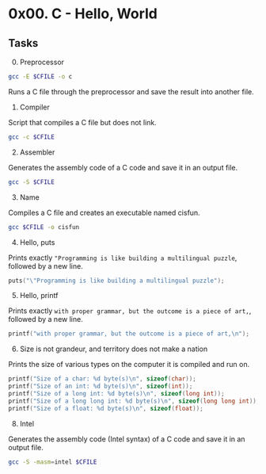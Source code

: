 # 0x00. C - Hello, World

## Tasks

0. Preprocessor

```bash
gcc -E $CFILE -o c
```

Runs a C file through the preprocessor and save the result into another file.

1. Compiler

Script that compiles a C file but does not link.

```bash
gcc -c $CFILE
```

2. Assembler

Generates the assembly code of a C code and save it in an output file.

```bash
gcc -S $CFILE
```

3. Name

Compiles a C file and creates an executable named cisfun.

```bash
gcc $CFILE -o cisfun
```

4. Hello, puts

Prints exactly `"Programming is like building a multilingual puzzle`, followed by a new line.

```c
puts("\"Programming is like building a multilingual puzzle");
```

5. Hello, printf

Prints exactly `with proper grammar, but the outcome is a piece of art,`, followed by a new line.

```c
printf("with proper grammar, but the outcome is a piece of art,\n");
```

6. Size is not grandeur, and territory does not make a nation

Prints the size of various types on the computer it is compiled and run on.

```c
printf("Size of a char: %d byte(s)\n", sizeof(char));
printf("Size of an int: %d byte(s)\n", sizeof(int));
printf("Size of a long int: %d byte(s)\n", sizeof(long int));
printf("Size of a long long int: %d byte(s)\n", sizeof(long long int));
printf("Size of a float: %d byte(s)\n", sizeof(float));
```

8. Intel

Generates the assembly code (Intel syntax) of a C code and save it in an output file.

```bash
gcc -S -masm=intel $CFILE
```


